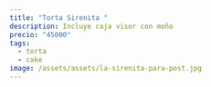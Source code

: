 ```yaml
---
title: "Torta Sirenita "
description: Incluye caja visor con moño
precio: "45000"
tags:
  - torta
  - cake
image: /assets/assets/la-sirenita-para-post.jpg
---
```

